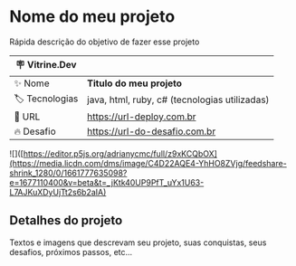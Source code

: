 # Nome do meu projeto

Rápida descrição do objetivo de fazer esse projeto

| :placard: Vitrine.Dev |     |
| -------------  | --- |
| :sparkles: Nome        | **Titulo do meu projeto**
| :label: Tecnologias | java, html, ruby, c# (tecnologias utilizadas)
| :rocket: URL         | https://url-deploy.com.br
| :fire: Desafio     | https://url-do-desafio.com.br

<!-- Inserir imagem com a #vitrinedev ao final do link -->
![]([https://editor.p5js.org/adrianycmc/full/z9xKCQbOX](https://media.licdn.com/dms/image/C4D22AQE4-YhHO8ZVjg/feedshare-shrink_1280/0/1661777635098?e=1677110400&v=beta&t=_jKtk40UP9PfT_uYx1U63-L7AJKuXDyUjTt2s6b2aIA)

## Detalhes do projeto

Textos e imagens que descrevam seu projeto, suas conquistas, seus desafios, próximos passos, etc...
